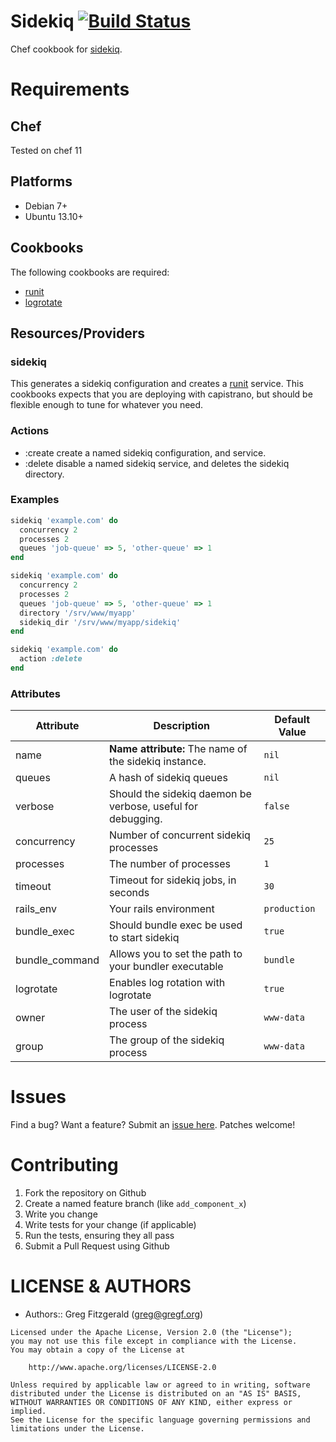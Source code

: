 # Sidekiq [![Build Status](https://secure.travis-ci.org/wallgig/chef-sidekiq.png)](http://travis-ci.org/wallgig/chef-sidekiq)

Chef cookbook for [sidekiq](http://sidekiq.org/).

# Requirements

## Chef

Tested on chef 11

## Platforms

* Debian 7+
* Ubuntu 13.10+

## Cookbooks

The following cookbooks are required:

* [runit](http://github.com/hw-cookbooks/runit)
* [logrotate](https://github.com/stevendanna/logrotate)

## Resources/Providers

### sidekiq

This generates a sidekiq configuration and creates a [runit](http://smarden.org/runit/) service. This cookbooks expects that you are deploying with
capistrano, but should be flexible enough to tune for whatever you need.

### Actions

* :create create a named sidekiq configuration, and service.
* :delete disable a named sidekiq service, and deletes the sidekiq directory.

### Examples

```ruby
sidekiq 'example.com' do
  concurrency 2
  processes 2
  queues 'job-queue' => 5, 'other-queue' => 1
end
```

```ruby
sidekiq 'example.com' do
  concurrency 2
  processes 2
  queues 'job-queue' => 5, 'other-queue' => 1
  directory '/srv/www/myapp'
  sidekiq_dir '/srv/www/myapp/sidekiq'
end
```

```ruby
sidekiq 'example.com' do
  action :delete
end
```

### Attributes
<table>
  <thead>
    <tr>
      <th>Attribute</th>
      <th>Description</th>
      <th>Default Value</th>
    </tr>
  </thead>
  <tbody>
    <tr>
      <td>name</td>
      <td><b>Name attribute:</b> The name of the sidekiq instance.</td>
      <td><code>nil</code></td>
    </tr>
    <tr>
      <td>queues</td>
      <td>A hash of sidekiq queues</td>
      <td><code>nil</code></td>
    </tr>
    <tr>
      <td>verbose</td>
      <td>Should the sidekiq daemon be verbose, useful for debugging.</td>
      <td><code>false</code></td>
    </tr>
    <tr>
      <td>concurrency</td>
      <td>Number of concurrent sidekiq processes</td>
      <td><code>25</code></td>
    </tr>
    <tr>
      <td>processes</td>
      <td>The number of processes</td>
      <td><code>1</code></td>
    </tr>
    <tr>
      <td>timeout</td>
      <td>Timeout for sidekiq jobs, in seconds</td>
      <td><code>30</code></td>
    </tr>
    <tr>
      <td>rails_env</td>
      <td>Your rails environment</td>
      <td><code>production</code></td>
    </tr>
    <tr>
      <td>bundle_exec</td>
      <td>Should bundle exec be used to start sidekiq</td>
      <td><code>true</code></td>
    </tr>
    <tr>
      <td>bundle_command</td>
      <td>Allows you to set the path to your bundler executable</td>
      <td><code>bundle</code></td>
    </tr>
    <tr>
      <td>logrotate</td>
      <td>Enables log rotation with logrotate</td>
      <td><code>true</code></td>
    </tr>
    <tr>
      <td>owner</td>
      <td>The user of the sidekiq process</td>
      <td><code>www-data</code></td>
    </tr>
    <tr>
      <td>group</td>
      <td>The group of the sidekiq process</td>
      <td><code>www-data</code></td>
    </tr>
   </tr>
  </tbody>
</table>

# Issues

Find a bug? Want a feature? Submit an [issue here](http://github.com/wallgig/chef-sidekiq/issues). Patches welcome!

# Contributing

1. Fork the repository on Github
2. Create a named feature branch (like `add_component_x`)
3. Write you change
4. Write tests for your change (if applicable)
5. Run the tests, ensuring they all pass
6. Submit a Pull Request using Github

# LICENSE & AUTHORS #

* Authors:: Greg Fitzgerald (<greg@gregf.org>)

```
Licensed under the Apache License, Version 2.0 (the "License");
you may not use this file except in compliance with the License.
You may obtain a copy of the License at

    http://www.apache.org/licenses/LICENSE-2.0

Unless required by applicable law or agreed to in writing, software
distributed under the License is distributed on an "AS IS" BASIS,
WITHOUT WARRANTIES OR CONDITIONS OF ANY KIND, either express or implied.
See the License for the specific language governing permissions and
limitations under the License.
```
